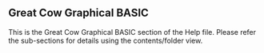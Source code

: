 <div class="section">

<div class="titlepage">

<div>

<div>

<span id="great_cow_graphical_basic"></span>Great Cow Graphical BASIC
----------------------------------------------------------------------

</div>

</div>

</div>

This is the Great Cow Graphical BASIC section of the Help file. Please
refer the sub-sections for details using the contents/folder view.

</div>
